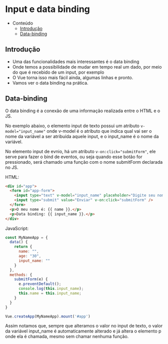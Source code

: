 # Input e data binding

- Conteúdo
  - [Introdução](#introdução)
  - [Data-binding](#data-binding)

## Introdução

- Uma das funcionalidades mais interessantes é o data binding
- Onde temos a possibilidade de mudar em tempo real um dado, por meio do que é recebido de um input, por exemplo
- O Vue torna isso mais fácil ainda, algumas linhas e pronto.
- Vamos ver o data binding na prática.

## Data-binding

O data binding é a conexão de uma informação realizada entre o HTML e o JS.

No exemplo abaixo, o elemento input de texto possui um atributo `v-model="input_name"` onde v-model é o atributo que indica qual vai ser o nome da variável a ser atribuída aquele input, e o input_name é o nome da variável.

No elemento input de evnio, há um atributo `v-on:click="submitForm"`, ele serve para fazer o bind de eventos, ou seja quando esse botão for pressionado, será chamado uma função com o nome submitForm declarada no JS.

HTML:

```html
<div id="app">
  <form id="app-form">
    <input type="text" v-model="input_name" placeholder="Digite seu nome" />
    <input type="submit" value="Enviar" v-on:click="submitForm" />
  </form>
  <p>O meu nome é: {{ name }}.</p>
  <p>Data binding: {{ input_name }}.</p>
</div>
```

JavaScript:

```javascript
const MyNameApp = {
  data() {
    return {
      name: "",
      age: "30",
      input_name: ""
    }
  },
  methods: {
    submitForm(e) {
      e.preventDefault();
      console.log(this.input_name);
      this.name = this.input_name;
    }
  }
}

Vue.createApp(MyNameApp).mount('#app')
```

Assim notamos que, sempre que alteramos o valor no input de texto, o valor da variável input_name é automaticamente alterado e já altera o elemento p onde ela é chamada, mesmo sem chamar nenhuma função.
